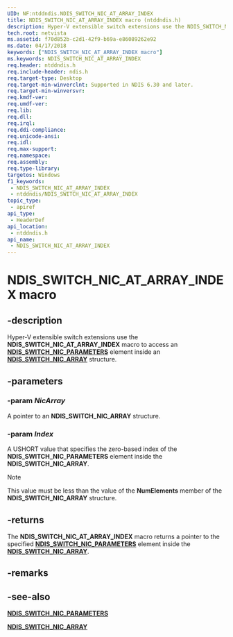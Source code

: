 ```yaml
---
UID: NF:ntddndis.NDIS_SWITCH_NIC_AT_ARRAY_INDEX
title: NDIS_SWITCH_NIC_AT_ARRAY_INDEX macro (ntddndis.h)
description: Hyper-V extensible switch extensions use the NDIS_SWITCH_NIC_AT_ARRAY_INDEX macro to access an NDIS_SWITCH_NIC_PARAMETERS element inside an NDIS_SWITCH_NIC_ARRAY structure.
tech.root: netvista
ms.assetid: f70d852b-c2d1-42f9-b69a-e86089262e92
ms.date: 04/17/2018
keywords: ["NDIS_SWITCH_NIC_AT_ARRAY_INDEX macro"]
ms.keywords: NDIS_SWITCH_NIC_AT_ARRAY_INDEX
req.header: ntddndis.h
req.include-header: ndis.h
req.target-type: Desktop
req.target-min-winverclnt: Supported in NDIS 6.30 and later.
req.target-min-winversvr: 
req.kmdf-ver: 
req.umdf-ver: 
req.lib: 
req.dll: 
req.irql: 
req.ddi-compliance: 
req.unicode-ansi: 
req.idl: 
req.max-support: 
req.namespace: 
req.assembly: 
req.type-library: 
targetos: Windows
f1_keywords:
 - NDIS_SWITCH_NIC_AT_ARRAY_INDEX
 - ntddndis/NDIS_SWITCH_NIC_AT_ARRAY_INDEX
topic_type:
 - apiref
api_type:
 - HeaderDef
api_location:
 - ntddndis.h
api_name:
 - NDIS_SWITCH_NIC_AT_ARRAY_INDEX
---
```


# NDIS_SWITCH_NIC_AT_ARRAY_INDEX macro


## -description

Hyper-V extensible switch extensions use the **NDIS_SWITCH_NIC_AT_ARRAY_INDEX** macro to access an [**NDIS_SWITCH_NIC_PARAMETERS**](ns-ntddndis-_ndis_switch_nic_parameters.md) element inside an [**NDIS_SWITCH_NIC_ARRAY**](ns-ntddndis-_ndis_switch_nic_array.md) structure.

## -parameters

### -param _NicArray_

A pointer to an **NDIS_SWITCH_NIC_ARRAY** structure.

### -param _Index_

A USHORT value that specifies the zero-based index of the **NDIS_SWITCH_NIC_PARAMETERS** element inside the **NDIS_SWITCH_NIC_ARRAY**.

> [!NOTE]
> This value must be less than the value of the **NumElements** member of the **NDIS_SWITCH_NIC_ARRAY** structure.

## -returns

The **NDIS_SWITCH_NIC_AT_ARRAY_INDEX** macro returns a pointer to the specified [**NDIS_SWITCH_NIC_PARAMETERS**](ns-ntddndis-_ndis_switch_nic_parameters.md) element inside the [**NDIS_SWITCH_NIC_ARRAY**](ns-ntddndis-_ndis_switch_nic_array.md).

## -remarks

## -see-also

[**NDIS_SWITCH_NIC_PARAMETERS**](ns-ntddndis-_ndis_switch_nic_parameters.md)

[**NDIS_SWITCH_NIC_ARRAY**](ns-ntddndis-_ndis_switch_nic_array.md)

